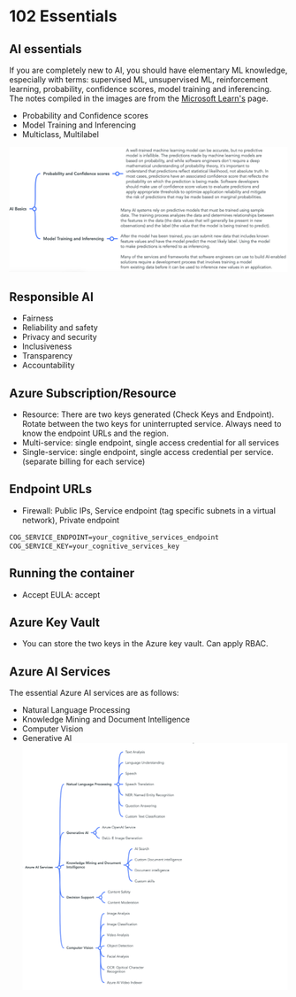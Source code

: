 # 102 Essentials 

## AI essentials
If you are completely new to AI, you should have elementary ML knowledge, especially with terms: supervised ML, unsupervised ML, reinforcement learning, probability, confidence scores, model training and inferencing. 
The notes compiled in the images are from the [Microsoft Learn's](https://learn.microsoft.com/en-us/credentials/certifications/exams/ai-102/) page.  
- Probability and Confidence scores
- Model Training and Inferencing
- Multiclass, Multilabel

![azure AI basics](https://raw.githubusercontent.com/blessinvarkey/ai-102-2024-notes/main/assets/essentials0.png)


## Responsible AI 
- Fairness
- Reliability and safety
- Privacy and security
- Inclusiveness
- Transparency 
- Accountability

## Azure Subscription/Resource
- Resource: There are two keys generated (Check Keys and Endpoint). Rotate between the two keys for uninterrupted service. Always need to know the endpoint URLs and the region. 
- Multi-service: single endpoint, single access credential for all services
- Single-service: single endpoint, single access credential per service. (separate billing for each service)  

## Endpoint URLs
- Firewall: Public IPs, Service endpoint (tag specific subnets in a virtual network), Private endpoint   

```  
COG_SERVICE_ENDPOINT=your_cognitive_services_endpoint
COG_SERVICE_KEY=your_cognitive_services_key
``` 

## Running the container
- Accept EULA: accept


## Azure Key Vault
- You can store the two keys in the Azure key vault. Can apply RBAC. 

## Azure AI Services
The essential Azure AI services are as follows: 
- Natural Language Processing
- Knowledge Mining and Document Intelligence 
- Computer Vision
- Generative AI 
![azure AI services](https://raw.githubusercontent.com/blessinvarkey/ai-102-2024-notes/main/assets/essentials1.png)

